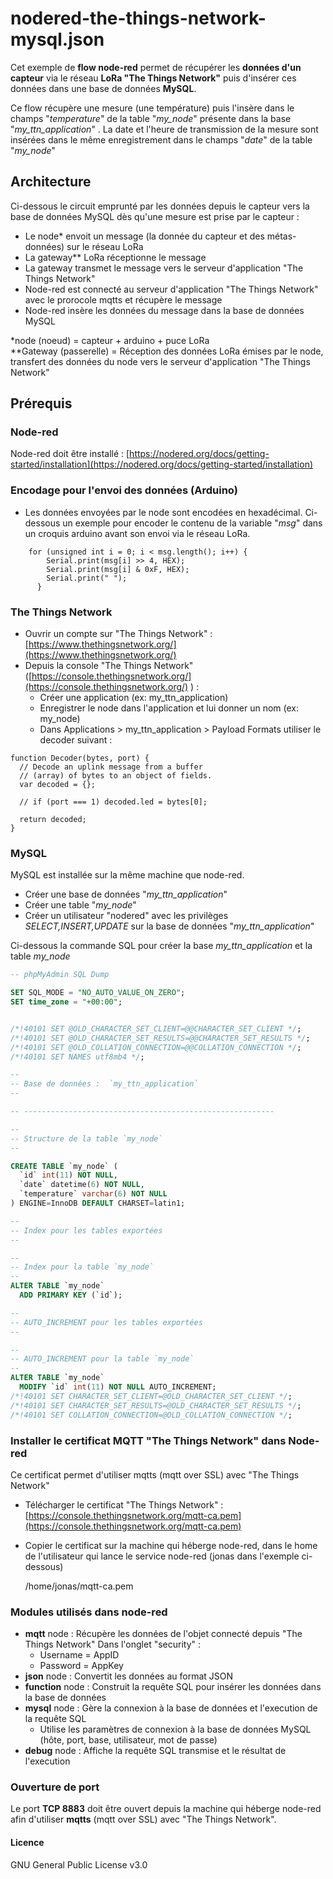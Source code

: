 # nodered-the-things-network-mysql.json

Cet exemple de **flow node-red** permet de récupérer les **données d'un capteur** via le réseau **LoRa "The Things Network"** puis d'insérer ces données dans une base de données **MySQL**.

Ce flow récupère une mesure (une température) puis l'insère dans le champs "*temperature*" de la table "*my_node*" présente dans la base "*my_ttn_application*" . La date et l'heure de transmission de la mesure sont insérées dans le même enregistrement dans le champs "*date*" de la table "*my_node*"

## Architecture

Ci-dessous le circuit emprunté par les données depuis le capteur vers la base de données MySQL dès qu'une mesure est prise par le capteur :

  * Le node* envoit un message (la donnée du capteur et des métas-données) sur le réseau LoRa
  * La gateway** LoRa réceptionne le message
  * La gateway transmet le message vers le serveur d'application "The Things Network"
  * Node-red est connecté au serveur d'application "The Things Network" avec le prorocole mqtts et récupère le message
  * Node-red insère les données du message dans la base de données MySQL

\*node (noeud) = capteur + arduino + puce LoRa  
**Gateway (passerelle) = Réception des données LoRa émises par le node, transfert des données du node vers le serveur d'application "The Things Network"

## Prérequis

### Node-red

Node-red doit être installé : [https://nodered.org/docs/getting-started/installation](https://nodered.org/docs/getting-started/installation) 

### Encodage pour l'envoi des données (Arduino)

  * Les données envoyées par le node sont encodées en hexadécimal. Ci-dessous un exemple pour encoder le contenu de la variable "*msg*" dans un croquis arduino avant son envoi via le réseau LoRa.

```
	for (unsigned int i = 0; i < msg.length(); i++) {
	    Serial.print(msg[i] >> 4, HEX);
	    Serial.print(msg[i] & 0xF, HEX);
	    Serial.print(" ");
	  }
```

### The Things Network

  * Ouvrir un compte sur "The Things Network" : [https://www.thethingsnetwork.org/](https://www.thethingsnetwork.org/)
  * Depuis la console "The Things Network" ([https://console.thethingsnetwork.org/](https://console.thethingsnetwork.org/) ) :
      * Créer une application (ex: my_ttn_application)
      * Enregistrer le node dans l'application et lui donner un nom (ex: my_node)
      * Dans Applications > my_ttn_application > Payload Formats utiliser le decoder suivant :

```
function Decoder(bytes, port) {
  // Decode an uplink message from a buffer
  // (array) of bytes to an object of fields.
  var decoded = {};

  // if (port === 1) decoded.led = bytes[0];

  return decoded;
}
```

### MySQL

MySQL est installée sur la même machine que node-red.

  * Créer une base de données "*my_ttn_application*"
  * Créer une table "*my_node*"
  * Créer un utilisateur "nodered" avec les privilèges *SELECT,INSERT,UPDATE* sur la base de données "*my_ttn_application*"

Ci-dessous la commande SQL pour créer la base *my_ttn_application* et la table *my_node*

```sql
-- phpMyAdmin SQL Dump

SET SQL_MODE = "NO_AUTO_VALUE_ON_ZERO";
SET time_zone = "+00:00";


/*!40101 SET @OLD_CHARACTER_SET_CLIENT=@@CHARACTER_SET_CLIENT */;
/*!40101 SET @OLD_CHARACTER_SET_RESULTS=@@CHARACTER_SET_RESULTS */;
/*!40101 SET @OLD_COLLATION_CONNECTION=@@COLLATION_CONNECTION */;
/*!40101 SET NAMES utf8mb4 */;

--
-- Base de données :  `my_ttn_application`
--

-- --------------------------------------------------------

--
-- Structure de la table `my_node`
--

CREATE TABLE `my_node` (
  `id` int(11) NOT NULL,
  `date` datetime(6) NOT NULL,
  `temperature` varchar(6) NOT NULL
) ENGINE=InnoDB DEFAULT CHARSET=latin1;

--
-- Index pour les tables exportées
--

--
-- Index pour la table `my_node`
--
ALTER TABLE `my_node`
  ADD PRIMARY KEY (`id`);

--
-- AUTO_INCREMENT pour les tables exportées
--

--
-- AUTO_INCREMENT pour la table `my_node`
--
ALTER TABLE `my_node`
  MODIFY `id` int(11) NOT NULL AUTO_INCREMENT;
/*!40101 SET CHARACTER_SET_CLIENT=@OLD_CHARACTER_SET_CLIENT */;
/*!40101 SET CHARACTER_SET_RESULTS=@OLD_CHARACTER_SET_RESULTS */;
/*!40101 SET COLLATION_CONNECTION=@OLD_COLLATION_CONNECTION */;
```

### Installer le certificat MQTT "The Things Network" dans Node-red

Ce certificat permet d'utiliser mqtts (mqtt over SSL) avec "The Things Network"
 
  * Télécharger le certificat "The Things Network" : [https://console.thethingsnetwork.org/mqtt-ca.pem](https://console.thethingsnetwork.org/mqtt-ca.pem)  
  * Copier le certificat sur la machine qui héberge node-red, dans le home de l'utilisateur qui lance le service node-red (jonas dans l'exemple ci-dessous)
  
    /home/jonas/mqtt-ca.pem

### Modules utilisés dans node-red

  * **mqtt** node : Récupère les données de l'objet connecté depuis "The Things Network"
    Dans l'onglet "security" :
    * Username = AppID
    * Password = AppKey
  * **json** node : Convertit les données au format JSON
  * **function** node : Construit la requête SQL pour insérer les données dans la base de données
  * **mysql** node : Gère la connexion à la base de données et l'execution de la requête SQL
    * Utilise les paramètres de connexion à la base de données MySQL (hôte, port, base, utilisateur, mot de passe)
  * **debug** node : Affiche la requête SQL transmise et le résultat de l'execution

### Ouverture de port

Le port **TCP  8883** doit être ouvert depuis la machine qui héberge node-red afin d'utiliser **mqtts** (mqtt over SSL) avec "The Things Network".

#### Licence
GNU General Public License v3.0